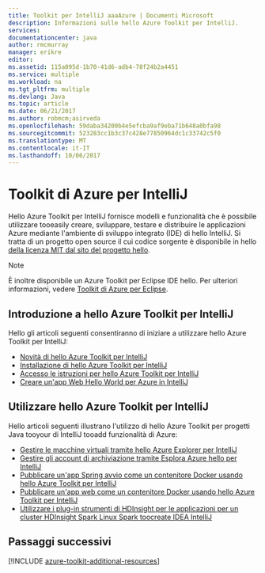 ```yaml
---
title: Toolkit per IntelliJ aaaAzure | Documenti Microsoft
description: Informazioni sulle hello Azure Toolkit per IntelliJ.
services: 
documentationcenter: java
author: rmcmurray
manager: erikre
editor: 
ms.assetid: 115a095d-1b70-41d6-adb4-78f24b2a4451
ms.service: multiple
ms.workload: na
ms.tgt_pltfrm: multiple
ms.devlang: Java
ms.topic: article
ms.date: 06/21/2017
ms.author: robmcm;asirveda
ms.openlocfilehash: 59daba34200b4e5efcba9af9eba71b648a0bfa98
ms.sourcegitcommit: 523283cc1b3c37c428e77850964dc1c33742c5f0
ms.translationtype: MT
ms.contentlocale: it-IT
ms.lasthandoff: 10/06/2017
---
```

# <a name="azure-toolkit-for-intellij"></a>Toolkit di Azure per IntelliJ
Hello Azure Toolkit per IntelliJ fornisce modelli e funzionalità che è possibile utilizzare tooeasily creare, sviluppare, testare e distribuire le applicazioni Azure mediante l'ambiente di sviluppo integrato (IDE) di hello IntelliJ. Si tratta di un progetto open source il cui codice sorgente è disponibile in hello [della licenza MIT dal sito del progetto hello](https://github.com/microsoft/azure-tools-for-java).

> [!NOTE]
> È inoltre disponibile un Azure Toolkit per Eclipse IDE hello. Per ulteriori informazioni, vedere [Toolkit di Azure per Eclipse](azure-toolkit-for-eclipse.md).
> 
> 

## <a name="get-started-with-hello-azure-toolkit-for-intellij"></a>Introduzione a hello Azure Toolkit per IntelliJ
Hello gli articoli seguenti consentiranno di iniziare a utilizzare hello Azure Toolkit per IntelliJ:

* [Novità di hello Azure Toolkit per IntelliJ](azure-toolkit-for-intellij-whats-new.md)
* [Installazione di hello Azure Toolkit per IntelliJ](azure-toolkit-for-intellij-installation.md)
* [Accesso le istruzioni per hello Azure Toolkit per IntelliJ](azure-toolkit-for-intellij-sign-in-instructions.md)
* [Creare un'app Web Hello World per Azure in IntelliJ](app-service-web/app-service-web-intellij-create-hello-world-web-app.md)

## <a name="use-hello-azure-toolkit-for-intellij"></a>Utilizzare hello Azure Toolkit per IntelliJ
Hello articoli seguenti illustrano l'utilizzo di hello Azure Toolkit per progetti Java tooyour di IntelliJ tooadd funzionalità di Azure:

* [Gestire le macchine virtuali tramite hello Azure Explorer per IntelliJ](azure-toolkit-for-intellij-managing-storage-accounts-using-azure-explorer.md)
* [Gestire gli account di archiviazione tramite Esplora Azure hello per IntelliJ](azure-toolkit-for-intellij-managing-virtual-machines-using-azure-explorer.md)
* [Pubblicare un'app Spring avvio come un contenitore Docker usando hello Azure Toolkit per IntelliJ](azure-toolkit-for-intellij-publish-spring-boot-docker-app.md)
* [Pubblicare un'app web come un contenitore Docker usando hello Azure Toolkit per IntelliJ](azure-toolkit-for-intellij-publish-as-docker-container.md)
* [Utilizzare i plug-in strumenti di HDInsight per le applicazioni per un cluster HDInsight Spark Linux Spark toocreate IDEA IntelliJ](hdinsight/hdinsight-apache-spark-intellij-tool-plugin.md)

## <a name="next-steps"></a>Passaggi successivi

[!INCLUDE [azure-toolkit-additional-resources](../includes/azure-toolkit-additional-resources.md)]

<!-- URL List -->

[Azure Java Developer Center]: https://azure.microsoft.com/develop/java/
[Java Tools for Visual Studio Team Services]: https://java.visualstudio.com/

<!-- Temporarily Deprecated URLs -->

<!-- [Debug a Java Web App on Azure in IntelliJ]: ./app-service-web/app-service-web-debug-java-web-app-in-intellij.md -->
